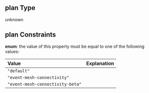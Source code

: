 ## plan Type

unknown

## plan Constraints

**enum**: the value of this property must be equal to one of the following values:

| Value                            | Explanation |
| :------------------------------- | :---------- |
| `"default"`                      |             |
| `"event-mesh-connectivity"`      |             |
| `"event-mesh-connectivity-beta"` |             |
